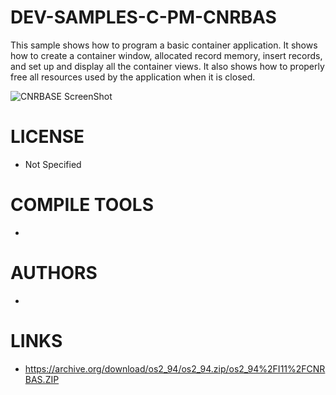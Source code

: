 # DEV-SAMPLES-C-PM-CNRBAS
This sample shows how to program a basic container application.  It shows how to create a container window, allocated record memory, insert records, and set up and display all the container views.  It also shows how to properly free all resources used by the application when it is closed.

![CNRBASE ScreenShot](/wiki/CNRBASE_001.png)

LICENSE
===============
* Not Specified

COMPILE TOOLS
===============
* 
 
AUTHORS
===============
* 

LINKS
===============
* https://archive.org/download/os2_94/os2_94.zip/os2_94%2FI11%2FCNRBAS.ZIP
